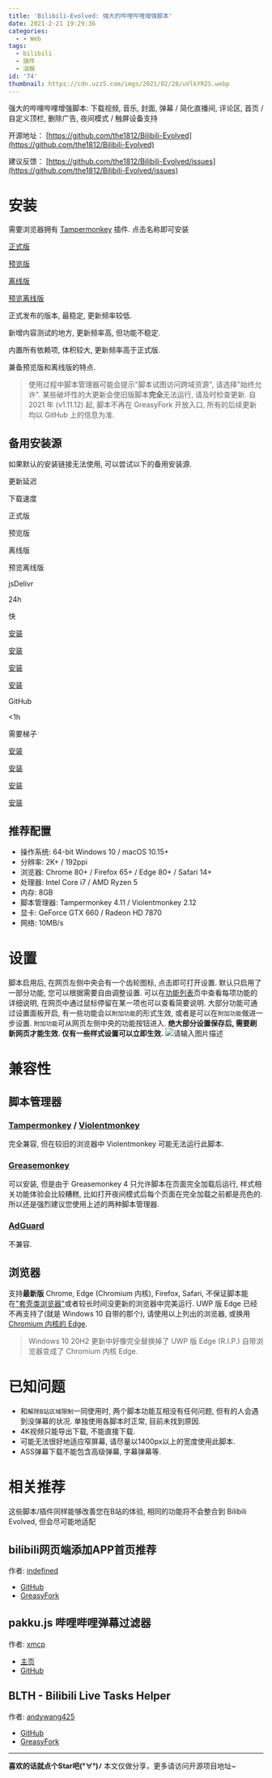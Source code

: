 ```yaml
---
title: 'Bilibili-Evolved: 强大的哔哩哔哩增强脚本'
date: 2021-2-21 19:29:36
categories:
  - - Web
tags:
  - bilibili
  - 插件
  - 油猴
id: '74'
thumbnail: https://cdn.uzz5.com/imgs/2021/02/28/uVlkYR2S.webp
---
```

强大的哔哩哔哩增强脚本: 下载视频, 音乐, 封面, 弹幕 / 简化直播间, 评论区, 首页 / 自定义顶栏, 删除广告, 夜间模式 / 触屏设备支持

开源地址： [https://github.com/the1812/Bilibili-Evolved](https://github.com/the1812/Bilibili-Evolved) 

建议反馈： [https://github.com/the1812/Bilibili-Evolved/issues](https://github.com/the1812/Bilibili-Evolved/issues) 


# 安装

需要浏览器拥有 [Tampermonkey](https://tampermonkey.net/) 插件. 点击名称即可安装

[正式版](https://cdn.jsdelivr.net/gh/the1812/Bilibili-Evolved@master/bilibili-evolved.user.js)

[预览版](https://cdn.jsdelivr.net/gh/the1812/Bilibili-Evolved@preview/bilibili-evolved.preview.user.js)

[离线版](https://cdn.jsdelivr.net/gh/the1812/Bilibili-Evolved@master/bilibili-evolved.offline.user.js)

[预览离线版](https://cdn.jsdelivr.net/gh/the1812/Bilibili-Evolved@preview/bilibili-evolved.preview-offline.user.js)

正式发布的版本, 最稳定, 更新频率较低.

新增内容测试的地方, 更新频率高, 但功能不稳定.

内置所有依赖项, 体积较大, 更新频率高于正式版.

兼备预览版和离线版的特点.

> 使用过程中脚本管理器可能会提示"脚本试图访问跨域资源", 请选择"始终允许". 某些破坏性的大更新会使旧版脚本**完全**无法运行, 请及时检查更新. 自 2021 年 (v1.11.12) 起, 脚本不再在 GreasyFork 开放入口, 所有的后续更新均以 GitHub 上的信息为准.

## 备用安装源

如果默认的安装链接无法使用, 可以尝试以下的备用安装源.

更新延迟

下载速度

正式版

预览版

离线版

预览离线版

jsDelivr

24h

快

[安装](https://cdn.jsdelivr.net/gh/the1812/Bilibili-Evolved@master/bilibili-evolved.user.js)

[安装](https://cdn.jsdelivr.net/gh/the1812/Bilibili-Evolved@preview/bilibili-evolved.preview.user.js)

[安装](https://cdn.jsdelivr.net/gh/the1812/Bilibili-Evolved@master/bilibili-evolved.offline.user.js)

[安装](https://cdn.jsdelivr.net/gh/the1812/Bilibili-Evolved@preview/bilibili-evolved.preview-offline.user.js)

GitHub

<1h

需要梯子

[安装](https://github.com/the1812/Bilibili-Evolved/raw/master/bilibili-evolved.user.js)

[安装](https://github.com/the1812/Bilibili-Evolved/raw/preview/bilibili-evolved.preview.user.js)

[安装](https://github.com/the1812/Bilibili-Evolved/raw/master/bilibili-evolved.offline.user.js)

[安装](https://github.com/the1812/Bilibili-Evolved/raw/preview/bilibili-evolved.preview-offline.user.js)

## 推荐配置

*   操作系统: 64-bit Windows 10 / macOS 10.15+
*   分辨率: 2K+ / 192ppi
*   浏览器: Chrome 80+ / Firefox 65+ / Edge 80+ / Safari 14+
*   处理器: Intel Core i7 / AMD Ryzen 5
*   内存: 8GB
*   脚本管理器: Tampermonkey 4.11 / Violentmonkey 2.12
*   显卡: GeForce GTX 660 / Radeon HD 7870
*   网络: 10MB/s

# 设置

脚本启用后, 在网页左侧中央会有一个齿轮图标, 点击即可打开设置. 默认只启用了一部分功能, 您可以根据需要自由调整设置. 可以在[功能列表](doc/features.md)页中查看每项功能的详细说明, 在网页中通过鼠标停留在某一项也可以查看简要说明. 大部分功能可通过设置面板开启, 有一些功能会以`附加功能`的形式生效, 或者是可以在`附加功能`做进一步设置. `附加功能`可从网页左侧中央的功能按钮进入. **绝大部分设置保存后, 需要刷新网页才能生效. 仅有一些样式设置可以立即生效.** ![请输入图片描述](https://cdn.uzz5.com/imgs/2021/02/28/5bPBkCbO.webp "请输入图片描述")

# 兼容性

## 脚本管理器

### [Tampermonkey](https://tampermonkey.net/) / [Violentmonkey](https://violentmonkey.github.io/)

完全兼容, 但在较旧的浏览器中 Violentmonkey 可能无法运行此脚本.

### [Greasemonkey](https://www.greasespot.net/)

可以安装, 但是由于 Greasemonkey 4 只允许脚本在页面完全加载后运行, 样式相关功能体验会比较糟糕, 比如打开夜间模式后每个页面在完全加载之前都是亮色的. 所以还是强烈建议您使用上述的两种脚本管理器.

### [AdGuard](https://adguard.com/zh_cn/adguard-windows/overview.html)

不兼容.

## 浏览器

支持**最新版** Chrome, Edge (Chromium 内核), Firefox, Safari, 不保证脚本能在["套壳类浏览器"](https://www.jianshu.com/p/67d790a8f221)或者较长时间没更新的浏览器中完美运行. UWP 版 Edge 已经不再支持了(就是 Windows 10 自带的那个), 请使用以上列出的浏览器, 或换用 [Chromium 内核的 Edge](https://www.microsoft.com/en-us/edge).

> Windows 10 20H2 更新中好像完全替换掉了 UWP 版 Edge (R.I.P.) 自带浏览器变成了 Chromium 内核 Edge.

# 已知问题

*   和`解除B站区域限制`一同使用时, 两个脚本功能互相没有任何问题, 但有的人会遇到没弹幕的状况. 单独使用各脚本时正常, 目前未找到原因.
*   4K视频只能导出下载, 不能直接下载.
*   可能无法很好地适应窄屏幕, 请尽量以1400px以上的宽度使用此脚本.
*   ASS弹幕下载不能包含高级弹幕, 字幕弹幕等.

# 相关推荐

这些脚本/插件同样能够改善您在B站的体验, 相同的功能将不会整合到 Bilibili Evolved, 但会尽可能地适配

## bilibili网页端添加APP首页推荐

作者: [indefined](https://github.com/indefined)

*   [GitHub](https://github.com/indefined/UserScripts/tree/master/bilibiliHome)
*   [GreasyFork](https://greasyfork.org/zh-CN/scripts/368446-bilibili%E7%BD%91%E9%A1%B5%E7%AB%AF%E6%B7%BB%E5%8A%A0app%E9%A6%96%E9%A1%B5%E6%8E%A8%E8%8D%90)

## pakku.js 哔哩哔哩弹幕过滤器

作者: [xmcp](https://github.com/xmcp)

*   [主页](https://s.xmcp.ml/pakkujs/)
*   [GitHub](https://github.com/xmcp/pakku.js)

## BLTH - Bilibili Live Tasks Helper

作者: [andywang425](https://github.com/andywang425)

*   [GitHub](https://github.com/andywang425/BLTH)
*   [GreasyFork](https://greasyfork.org/zh-CN/scripts/406048-b%E7%AB%99%E7%9B%B4%E6%92%AD%E9%97%B4%E6%8C%82%E6%9C%BA%E5%8A%A9%E6%89%8B)

* * *

**喜欢的话就点个Star吧(°∀°)ﾉ** 本文仅做分享，更多请访问开源项目地址~